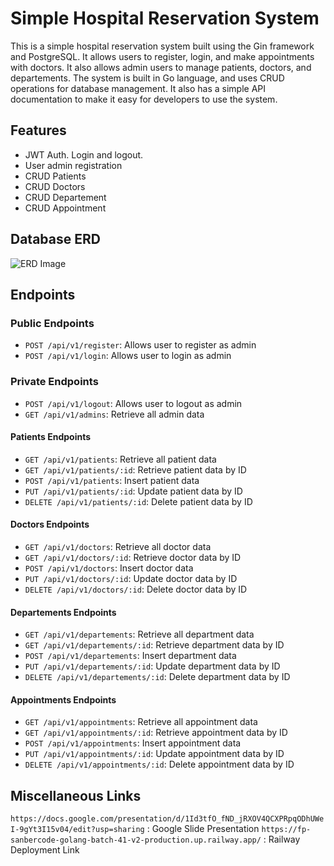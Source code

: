 # Simple Hospital Reservation System

This is a simple hospital reservation system built using the Gin framework and PostgreSQL. It allows users to register, login, and make appointments with doctors. It also allows admin users to manage patients, doctors, and departements. The system is built in Go language, and uses CRUD operations for database management. It also has a simple API documentation to make it easy for developers to use the system.

## Features

- JWT Auth. Login and logout.
- User admin registration
- CRUD Patients
- CRUD Doctors
- CRUD Departement
- CRUD Appointment

## Database ERD

![ERD Image](https://github.com/wisedevguy/fp-sanbercode-golang-batch-41-v2/blob/master/erd.png?raw=true)

## Endpoints

### Public Endpoints

- `POST /api/v1/register`: Allows user to register as admin
- `POST /api/v1/login`: Allows user to login as admin

### Private Endpoints

- `POST /api/v1/logout`: Allows user to logout as admin
- `GET /api/v1/admins`: Retrieve all admin data

#### Patients Endpoints

- `GET /api/v1/patients`: Retrieve all patient data
- `GET /api/v1/patients/:id`: Retrieve patient data by ID
- `POST /api/v1/patients`: Insert patient data
- `PUT /api/v1/patients/:id`: Update patient data by ID
- `DELETE /api/v1/patients/:id`: Delete patient data by ID

#### Doctors Endpoints

- `GET /api/v1/doctors`: Retrieve all doctor data
- `GET /api/v1/doctors/:id`: Retrieve doctor data by ID
- `POST /api/v1/doctors`: Insert doctor data
- `PUT /api/v1/doctors/:id`: Update doctor data by ID
- `DELETE /api/v1/doctors/:id`: Delete doctor data by ID

#### Departements Endpoints

- `GET /api/v1/departements`: Retrieve all department data
- `GET /api/v1/departements/:id`: Retrieve department data by ID
- `POST /api/v1/departements`: Insert department data
- `PUT /api/v1/departements/:id`: Update department data by ID
- `DELETE /api/v1/departements/:id`: Delete department data by ID

#### Appointments Endpoints

- `GET /api/v1/appointments`: Retrieve all appointment data
- `GET /api/v1/appointments/:id`: Retrieve appointment data by ID
- `POST /api/v1/appointments`: Insert appointment data
- `PUT /api/v1/appointments/:id`: Update appointment data by ID
- `DELETE /api/v1/appointments/:id`: Delete appointment data by ID

## Miscellaneous Links
`https://docs.google.com/presentation/d/1Id3tfO_fND_jRXOV4QCXPRpqODhUWeI-9gYt3I15v04/edit?usp=sharing` : Google Slide Presentation
`https://fp-sanbercode-golang-batch-41-v2-production.up.railway.app/` : Railway Deployment Link
